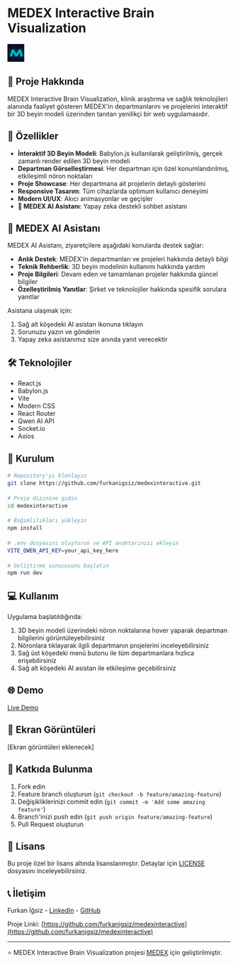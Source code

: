 # MEDEX Interactive Brain Visualization

![Medex Interactive Logo](public/images/favicon.png)

## 🧠 Proje Hakkında

MEDEX Interactive Brain Visualization, klinik araştırma ve sağlık teknolojileri alanında faaliyet gösteren MEDEX'in departmanlarını ve projelerini interaktif bir 3D beyin modeli üzerinden tanıtan yenilikçi bir web uygulamasıdır.

## 🚀 Özellikler

- **İnteraktif 3D Beyin Modeli**: Babylon.js kullanılarak geliştirilmiş, gerçek zamanlı render edilen 3D beyin modeli
- **Departman Görselleştirmesi**: Her departman için özel konumlandırılmış, etkileşimli nöron noktaları
- **Proje Showcase**: Her departmana ait projelerin detaylı gösterimi
- **Responsive Tasarım**: Tüm cihazlarda optimum kullanıcı deneyimi
- **Modern UI/UX**: Akıcı animasyonlar ve geçişler
- **🤖 MEDEX AI Asistanı**: Yapay zeka destekli sohbet asistanı

## 🤖 MEDEX AI Asistanı

MEDEX AI Asistanı, ziyaretçilere aşağıdaki konularda destek sağlar:

- **Anlık Destek**: MEDEX'in departmanları ve projeleri hakkında detaylı bilgi
- **Teknik Rehberlik**: 3D beyin modelinin kullanımı hakkında yardım
- **Proje Bilgileri**: Devam eden ve tamamlanan projeler hakkında güncel bilgiler
- **Özelleştirilmiş Yanıtlar**: Şirket ve teknolojiler hakkında spesifik sorulara yanıtlar

Asistana ulaşmak için:
1. Sağ alt köşedeki AI asistan ikonuna tıklayın
2. Sorunuzu yazın ve gönderin
3. Yapay zeka asistanımız size anında yanıt verecektir

## 🛠 Teknolojiler

- React.js
- Babylon.js
- Vite
- Modern CSS
- React Router
- Qwen AI API
- Socket.io
- Axios

## 🔧 Kurulum

```bash
# Repository'yi klonlayın
git clone https://github.com/furkanigsiz/medexinteractive.git

# Proje dizinine gidin
cd medexinteractive

# Bağımlılıkları yükleyin
npm install

# .env dosyasını oluşturun ve API anahtarınızı ekleyin
VITE_QWEN_API_KEY=your_api_key_here

# Geliştirme sunucusunu başlatın
npm run dev
```

## 💻 Kullanım

Uygulama başlatıldığında:
1. 3D beyin modeli üzerindeki nöron noktalarına hover yaparak departman bilgilerini görüntüleyebilirsiniz
2. Nöronlara tıklayarak ilgili departmanın projelerini inceleyebilirsiniz
3. Sağ üst köşedeki menü butonu ile tüm departmanlara hızlıca erişebilirsiniz
4. Sağ alt köşedeki AI asistan ile etkileşime geçebilirsiniz

## 🌐 Demo

[Live Demo](https://medexinteractive.netlify.app)

## 📱 Ekran Görüntüleri

[Ekran görüntüleri eklenecek]

## 🤝 Katkıda Bulunma

1. Fork edin
2. Feature branch oluşturun (`git checkout -b feature/amazing-feature`)
3. Değişikliklerinizi commit edin (`git commit -m 'Add some amazing feature'`)
4. Branch'inizi push edin (`git push origin feature/amazing-feature`)
5. Pull Request oluşturun

## 📄 Lisans

Bu proje özel bir lisans altında lisanslanmıştır. Detaylar için [LICENSE](LICENSE) dosyasını inceleyebilirsiniz.

## 📞 İletişim

Furkan İğsiz - [LinkedIn](https://www.linkedin.com/in/furkan-i%C4%9Fsiz-2b0467254/) - [GitHub](https://github.com/furkanigsiz)

Proje Linki: [https://github.com/furkanigsiz/medexinteractive](https://github.com/furkanigsiz/medexinteractive)

---
⭐️ MEDEX Interactive Brain Visualization projesi [MEDEX](https://medex-smo.com/tr) için geliştirilmiştir.
